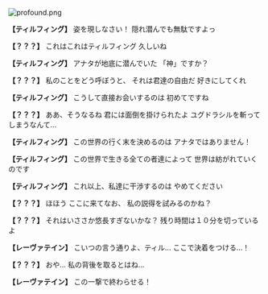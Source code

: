 
![profound.png](../images/backgrounds/profound.png)

**【ティルフィング】**
姿を現しなさい！
隠れ潜んでも無駄ですよっ

**【？？？】**
これはこれはティルフィング
久しいね

**【ティルフィング】**
アナタが地底に潜んでいた
「神」ですか？

**【？？？】**
私のことをどう呼ぼうと、
それは君達の自由だ
好きにしてくれ

**【ティルフィング】**
こうして直接お会いするのは
初めてですね

**【？？？】**
ああ、そうなるね
君には面倒を掛けられたよ
ユグドラシルを斬ってしまうなんて…

**【ティルフィング】**
この世界の行く末を決めるのは
アナタではありません！

**【ティルフィング】**
この世界で生きる全ての者達によって
世界は紡がれていくのです

**【ティルフィング】**
これ以上、私達に干渉するのは
やめてください

**【？？？】**
ほほう
ここに来てなお、
私の説得を試みるのかね？

**【？？？】**
それはいささか悠長すぎないかな？
残り時間は１０分を切っているよ

**【レーヴァテイン】**
こいつの言う通りよ、ティル…
ここで決着をつける…！

**【？？？】**
おや…
私の背後を取るとはね…

**【レーヴァテイン】**
この一撃で終わらせる！
